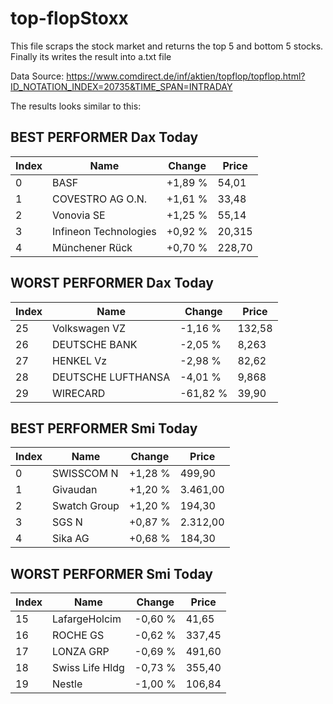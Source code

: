 # top-flopStoxx
This file scraps the stock market and returns the top 5 and bottom 5 stocks.
Finally its writes the result into a.txt file

Data Source:
https://www.comdirect.de/inf/aktien/topflop/topflop.html?ID_NOTATION_INDEX=20735&TIME_SPAN=INTRADAY


The results looks similar to this:


## BEST PERFORMER Dax Today
Index | Name | Change | Price 
------------ | -------------|-------------|-------------
|0|                        BASF|   +1,89 %|     54,01
|1|            COVESTRO AG O.N.|   +1,61 %|     33,48
|2|                  Vonovia SE|   +1,25 %|     55,14
|3|       Infineon Technologies|   +0,92 %|    20,315
|4|              Münchener Rück|   +0,70 %|    228,70

## WORST PERFORMER Dax Today
Index | Name | Change | Price 
------------ | -------------|-------------|-------------
|25|               Volkswagen VZ|   -1,16 %|    132,58
|26|               DEUTSCHE BANK|   -2,05 %|     8,263
|27|                   HENKEL Vz|   -2,98 %|     82,62
|28|          DEUTSCHE LUFTHANSA|   -4,01 %|     9,868
|29|                    WIRECARD|  -61,82 %|     39,90




## BEST PERFORMER Smi Today
Index | Name | Change | Price 
------------ | -------------|-------------|-------------
|0|                  SWISSCOM N|   +1,28 %|    499,90
|1|                    Givaudan|   +1,20 %|  3.461,00
|2|                Swatch Group|   +1,20 %|    194,30
|3|                       SGS N|   +0,87 %|  2.312,00
|4|                     Sika AG|   +0,68 %|    184,30

## WORST PERFORMER Smi Today
Index | Name | Change | Price 
------------ | -------------|-------------|-------------
|15|               LafargeHolcim|   -0,60 %|     41,65
|16|                    ROCHE GS|   -0,62 %|    337,45
|17|                   LONZA GRP|   -0,69 %|    491,60
|18|             Swiss Life Hldg|   -0,73 %|    355,40
|19|                      Nestle|   -1,00 %|    106,84
